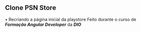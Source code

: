 <h2>Clone PSN Store</h2>


&bull; Recriando a página inicial da playstore
Feito durante o curso de <b><i>Formação Angular Developer</b></i> da <b><i>DIO</b>
<br>
<img src="">